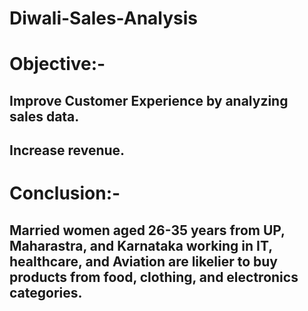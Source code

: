 # Diwali-Sales-Analysis
# Objective:- 
##  Improve Customer Experience by analyzing sales data.
##  Increase revenue.

# Conclusion:-
## Married women aged 26-35 years from UP, Maharastra, and Karnataka working in IT, healthcare, and Aviation are likelier to buy products from food, clothing, and electronics categories.

